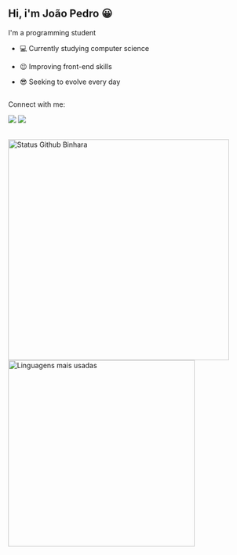## Hi, i'm João Pedro 😀


 I'm a programming student

- 💻 Currently studying computer science
- 😉 Improving front-end skills
- 😎 Seeking to evolve every day

  ##

Connect with me:

<div>
  <a href="https://www.instagram.com/jpestevao_/" target="_blank"><img src="https://img.shields.io/badge/-Instagram-%23E4405F?style=for-the-badge&logo=instagram&logoColor=white" target="_blank"></a>
  <a href="https://www.linkedin.com/in/joaopedrobr/" target="_blank"><img src="https://img.shields.io/badge/-LinkedIn-%230077B5?style=for-the-badge&logo=linkedin&logoColor=white" target="_blank"></a> 
</div>

  ##

<div>
<img width="450em" alt="Status Github Binhara" src="https://github-readme-stats.vercel.app/api?username=joaolouback&show_icons=true&theme=dracula" />
<img width="380em" alt="Linguagens mais usadas" src="https://github-readme-stats.vercel.app/api/top-langs/?username=joaolouback&layout=compact&theme=dracula"/>
</div>

